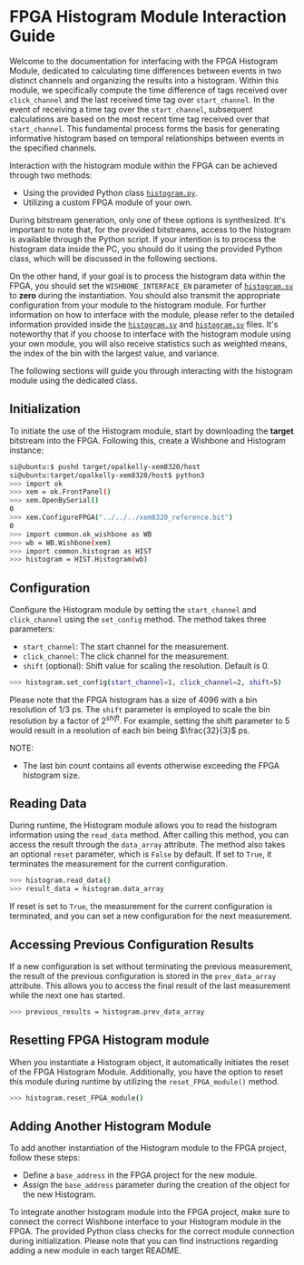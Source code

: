 # FPGA Histogram Module Interaction Guide

Welcome to the documentation for interfacing with the FPGA Histogram Module, dedicated to calculating time differences between events in two distinct channels and organizing the results into a histogram. Within this module, we specifically compute the time difference of tags received over `click_channel` and the last received time tag over `start_channel`. In the event of receiving a time tag over the `start_channel`, subsequent calculations are based on the most recent time tag received over that `start_channel`. This fundamental process forms the basis for generating informative histogram based on temporal relationships between events in the specified channels.

Interaction with the histogram module within the FPGA can be achieved through two methods:

- Using the provided Python class [`histogram.py`](./host/histogram.py).
- Utilizing a custom FPGA module of your own.

During bitstream generation, only one of these options is synthesized. It's important to note that, for the provided bitstreams, access to the histogram is available through the Python script. If your intention is to process the histogram data inside the PC, you should do it using the provided Python class, which will be discussed in the following sections.


On the other hand, if your goal is to process the histogram data within the FPGA, you should set the `WISHBONE_INTERFACE_EN` parameter of [`histogram.sv`](./hdl/histogram/histogram.sv) to **zero** during the instantiation. You should also transmit the appropriate configuration from your module to the histogram module. For further information on how to interface with the module, please refer to the detailed information provided inside the [`histogram.sv`](./hdl/histogram/histogram.sv) and [`histogram.sv`](./hdl/histogram/histogram.sv) files. It's noteworthy that if you choose to interface with the histogram module using your own module, you will also receive statistics such as weighted means, the index of the bin with the largest value, and variance.

The following sections will guide you through interacting with the histogram module using the dedicated class.

## Initialization
To initiate the use of the Histogram module, start by downloading the **target** bitstream into the FPGA. Following this, create a Wishbone and Histogram instance:
``` sh
si@ubuntu:$ pushd target/opalkelly-xem8320/host
si@ubuntu:target/opalkelly-xem8320/host$ python3
>>> import ok
>>> xem = ok.FrontPanel()
>>> xem.OpenBySerial()
0
>>> xem.ConfigureFPGA("../../../xem8320_reference.bit")
0
>>> import common.ok_wishbone as WB
>>> wb = WB.Wishbone(xem)
>>> import common.histogram as HIST
>>> histogram = HIST.Histogram(wb)
```


## Configuration
Configure the Histogram module by setting the `start_channel` and `click_channel` using the `set_config` method. The method takes three parameters:

- `start_channel`: The start channel for the measurement.
- `click_channel`: The click channel for the measurement.
- `shift` (optional): Shift value for scaling the resolution. Default is 0.

``` sh
>>> histogram.set_config(start_channel=1, click_channel=2, shift=5)
```

Please note that the FPGA histogram has a size of 4096 with a bin resolution of 1/3 ps. The `shift` parameter is employed to scale the bin resolution by a factor of $2^{shift}$. For example, setting the shift parameter to 5 would result in a resolution of each bin being $\frac{32}{3}$ ps.

NOTE:

- The last bin count contains all events otherwise exceeding the FPGA histogram size.


## Reading Data

During runtime, the Histogram module allows you to read the histogram information using the `read_data` method. After calling this method, you can access the result through the `data_array` attribute. The method also takes an optional `reset` parameter, which is `False` by default. If set to `True`, it terminates the measurement for the current configuration.

``` sh
>>> histogram.read_data()
>>> result_data = histogram.data_array
```
If reset is set to `True`, the measurement for the current configuration is terminated, and you can set a new configuration for the next measurement.

## Accessing Previous Configuration Results
If a new configuration is set without terminating the previous measurement, the result of the previous configuration is stored in the `prev_data_array` attribute. This allows you to access the final result of the last measurement while the next one has started.

``` sh
>>> previous_results = histogram.prev_data_array
```
## Resetting FPGA Histogram module
When you instantiate a Histogram object, it automatically initiates the reset of the FPGA Histogram Module. Additionally, you have the option to reset this module during runtime by utilizing the `reset_FPGA_module()` method.
``` sh
>>> histogram.reset_FPGA_module()
```
## Adding Another Histogram Module
To add another instantiation of the Histogram module to the FPGA project, follow these steps:

- Define a `base_address` in the FPGA project for the new module.
- Assign the `base_address` parameter during the creation of the object for the new Histogram.

To integrate another histogram module into the FPGA project, make sure to connect the correct Wishbone interface to your Histogram module in the FPGA. The provided Python class checks for the correct module connection during initialization. Please note that you can find instructions regarding adding a new module in each target README.
